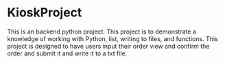 # KioskProject
This is an backend python project. This project is to demonstrate a knowledge of working with Python, list, writing to files, and functions. This project is designed to have users input their order view and confirm the order and submit it and write it to a txt file. 
